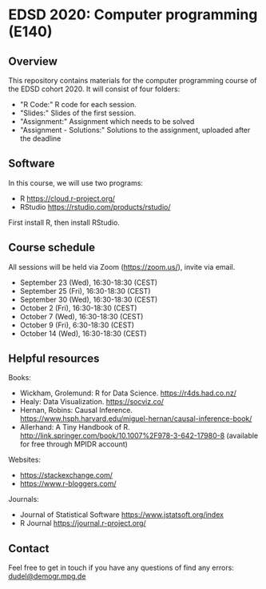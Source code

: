 # EDSD 2020: Computer programming (E140)

## Overview

This repository contains materials for the computer programming course of the EDSD cohort 2020. It will consist of four folders:

* "R Code:" R code for each session.
* "Slides:" Slides of the first session.
* "Assignment:" Assignment which needs to be solved 
* "Assignment - Solutions:" Solutions to the assignment, uploaded after the deadline

## Software

In this course, we will use two programs:

* R https://cloud.r-project.org/
* RStudio https://rstudio.com/products/rstudio/ 

First install R, then install RStudio.

## Course schedule

All sessions will be held via Zoom (https://zoom.us/), invite via email.

* September 23 (Wed), 16:30-18:30 (CEST)
* September 25 (Fri), 16:30-18:30 (CEST)
* September 30 (Wed), 16:30-18:30 (CEST)
* October 2 (Fri), 16:30-18:30 (CEST)
* October 7 (Wed), 16:30-18:30 (CEST)
* October 9 (Fri),  6:30-18:30 (CEST)
* October 14 (Wed), 16:30-18:30 (CEST)

## Helpful resources

Books:

* Wickham, Grolemund: R for Data Science. https://r4ds.had.co.nz/
* Healy: Data Visualization. https://socviz.co/ 
* Hernan, Robins: Causal Inference. https://www.hsph.harvard.edu/miguel-hernan/causal-inference-book/
* Allerhand: A Tiny Handbook of R. http://link.springer.com/book/10.1007%2F978-3-642-17980-8 (available for free through MPIDR account)

Websites:

* https://stackexchange.com/
* https://www.r-bloggers.com/ 

Journals:

* Journal of Statistical Software https://www.jstatsoft.org/index 
* R Journal https://journal.r-project.org/ 

## Contact

Feel free to get in touch if you have any questions of find any errors: dudel@demogr.mpg.de